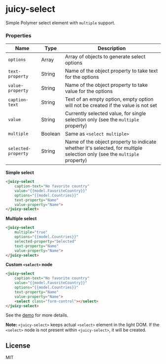 # juicy-select

Simple Polymer select element with `multiple` support.

### Properties

Name                | Type    | Description
--------------------|---------|-----------------------------------------------------------------------------------------------------
`options`           | Array   | Array of objects to generate select options
`text-property`     | String  | Name of the object property to take text for the options
`value-property`    | String  | Name of the object property to take value for the options
`caption-text`      | String  | Text of an empty option, empty option will not be created if the value is not set
`value`             | String  | Currently selected value, for single selection only (see the `multiple` property)
`multiple`          | Boolean | Same as `<select multiple>`
`selected-property` | String  | Name of the object property to indicate whether it's selected, for multiple selection only (see the `multiple` property)

**Simple select**

```html
<juicy-select
    caption-text="No favorite country"
    value="{{model.FavoriteCountry}}"
    options="{{model.Countries}}"
    text-property="Name"
    value-property="Name">
</juicy-select>
```

**Multiple select**

```html
<juicy-select
    multiple="true"
    options="{{model.Countries}}"
    selected-property="Selected"
    text-property="Name"
    value-property="Name">
</juicy-select>
```

**Custom `<select>` node**

```html
<juicy-select
    caption-text="No favorite country"
    value="{{model.FavoriteCountry}}"
    options="{{model.Countries}}"
    text-property="Name"
    value-property="Name">
    <select class="form-control"></select>
</juicy-select>
```

See the [demo](http://juicy.github.io/juicy-select/index.html) for more details.

**Note:** `<juicy-select>` keeps actual `<select>` element in the light DOM. If the `<select>` node is not present within `<juicy-select>`, it will be created.

## License

MIT
